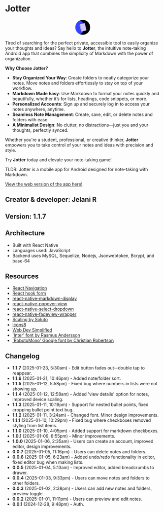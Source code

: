 # Jotter

<center><img src='./assets/imgs/jotter-circle.png#jotter' alt='Jotter logo' height='50px' width='50px'/></center>

Tired of searching for the perfect private, accessible tool to easily organize your thoughts and ideas? Say hello to **Jotter**, the intuitive note-taking Android app that combines the simplicity of Markdown with the power of organization.

**Why Choose Jotter?**

- **Stay Organized Your Way**: Create folders to neatly categorize your notes. Move notes and folders effortlessly to stay on top of your workflow.
- **Markdown Made Easy**: Use Markdown to format your notes quickly and beautifully, whether it’s for lists, headings, code snippets, or more.
- **Personalized Accounts**: Sign up and securely log in to access your notes anywhere, anytime.
- **Seamless Note Management**: Create, save, edit, or delete notes and folders with ease.
- **A Minimalist Design**: No clutter, no distractions—just you and your thoughts, perfectly synced.

Whether you're a student, professional, or creative thinker, **Jotter** empowers you to take control of your notes and ideas with precision and style.

Try **Jotter** today and elevate your note-taking game!

TLDR: Jotter is a mobile app for Android designed for note-taking with Markdown.

[View the web version of the app here!](https://github.com/jchips/jotter)

## Creator & developer: Jelani R

## Version: 1.1.7

## Architecture

- Built with React Native
- Languages used: JavaScript
- Backend uses MySQL, Sequelize, Nodejs, Jsonwebtoken, Bcrypt, and base-64

## Resources

- [React Navigation](https://reactnavigation.org/)
- [React hook form](https://react-hook-form.com/)
- [react-native-markdown-display](https://github.com/iamacup/react-native-markdown-display/tree/master)
- [react-native-popover-view](https://www.npmjs.com/package/react-native-popover-view?activeTab=readme#from)
- [react-native-select-dropdown](https://github.com/AdelRedaa97/react-native-select-dropdown?tab=readme-ov-file)
- [react-native-fadeview-wrapper](https://github.com/aliunco/react-native-fadeview)
- [Scaling by Soluto](https://medium.com/soluto-engineering/size-matters-5aeeb462900a)
- [icons8](https://icons8.com/)
- [Web Dev Simplified](https://youtu.be/6XTRElVAZ9Y)
- ['Inter' font by Rasmus Andersson](https://github.com/rsms/inter)
- ['RobotoMono' Google font by Christian Robertson](https://fonts.google.com/specimen/Roboto+Mono)

## Changelog

- **1.1.7** (2025-01-23, 5:30am) - Edit button fades out--double tap to reappear.
- **1.1.6** (2025-01-21, 10:46pm) - Added note/folder sort.
- **1.1.5** (2025-01-12, 5:58pm) - Fixed bug where numbers in lists were not showing up.
- **1.1.4** (2025-01-12, 12:58am) - Added 'view details' option for notes, improved device scaling.
- **1.1.3** (2025-01-11, 10:19pm) - Support for nested bullet points, fixed cropping bullet point text bug.
- **1.1.2** (2025-01-11, 3:24am) - Changed font. Minor design improvements.
- **1.1.1** (2025-01-10, 10:29pm) - Fixed bug where checkboxes removed styling from list items.
- **1.1.0** (2025-01-10, 4:05pm) - Added support for markdown checkboxes.
- **1.0.1** (2025-01-09, 8:55pm) - Minor improvements.
- **1.0.0** (2025-01-06, 2:35am) - Users can create an account, improved editor, design improvements.
- **0.0.7** (2025-01-05, 11:16pm) - Users can delete notes and folders.
- **0.0.6** (2025-01-05, 6:23am) - Added undo/redo functionality in editor, fixed editor bug when making lists.
- **0.0.5** (2025-01-04, 5:13am) - Improved editor, added breadcrumbs to drawer.
- **0.0.4** (2025-01-03, 9:33pm) - Users can move notes and folders to other folders.
- **0.0.3** (2025-01-02, 2:38pm) - Users can add new notes and folders, preview toggle.
- **0.0.2** (2025-01-01, 11:11pm) - Users can preview and edit notes.
- **0.0.1** (2024-12-28, 9:48pm) - Auth.
